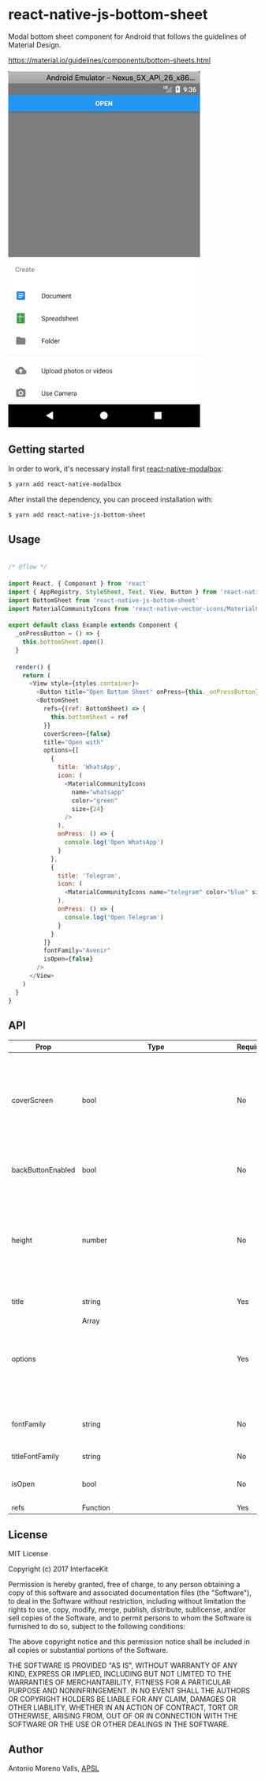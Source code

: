 # react-native-js-bottom-sheet
Modal bottom sheet component for Android that follows the guidelines of Material Design.

https://material.io/guidelines/components/bottom-sheets.html

![alt text](./example.png)

## Getting started
In order to work, it's necessary install first [react-native-modalbox](https://github.com/maxs15/react-native-modalbox):
```sh
$ yarn add react-native-modalbox
```
After install the dependency, you can proceed installation with:
```sh
$ yarn add react-native-js-bottom-sheet
```
## Usage
```js

/* @flow */

import React, { Component } from 'react'
import { AppRegistry, StyleSheet, Text, View, Button } from 'react-native'
import BottomSheet from 'react-native-js-bottom-sheet'
import MaterialCommunityIcons from 'react-native-vector-icons/MaterialCommunityIcons'

export default class Example extends Component {
  _onPressButton = () => {
    this.bottomSheet.open()
  }

  render() {
    return (
      <View style={styles.container}>
        <Button title="Open Bottom Sheet" onPress={this._onPressButton} />
        <BottomSheet
          refs={(ref: BottomSheet) => {
            this.bottomSheet = ref
          }}
          coverScreen={false}
          title="Open with"
          options={[
            {
              title: 'WhatsApp',
              icon: (
                <MaterialCommunityIcons
                  name="whatsapp"
                  color="green"
                  size={24}
                />
              ),
              onPress: () => {
                console.log('Open WhatsApp')
              }
            },
            {
              title: 'Telegram',
              icon: (
                <MaterialCommunityIcons name="telegram" color="blue" size={24} />
              ),
              onPress: () => {
                console.log('Open Telegram')
              }
            }
          ]}
          fontFamily="Avenir"
          isOpen={false}
        />
      </View>
    )
  }
}
```

## API
| Prop              | Type          | Required | Description                                                                                                              |
|-------------------|---------------|----------|--------------------------------------------------------------------------------------------------------------------------|
| coverScreen       |      bool     |    No    | Will use RN Modal component to cover the entire screen wherever the modal is mounted in the component hierarchy          |
| backButtonEnabled |      bool     |    No    | Close modal when receiving back button event                                                                             |
| height            |     number    |    No    | Height of the container. By default it has no height, due to container grows automatically depending of list of elements |
| title             |     string    |    Yes   | Title displayed in top of list                                                                                           |
| options           | Array<Object> |    Yes   | Array of objects to display options list                                                                                 |
| fontFamily        |     string    |    No    | Used to display values. By default is Roboto                                                                             |
| titleFontFamily   |     string    |    No    | Applied to title                                                                                                         |
| isOpen            |      bool     |    No    | Specifies if bottom sheet is open by default                                                                             |
| refs              |    Function   |    Yes   |                                                                                                                          |

## License
MIT License

Copyright (c) 2017 InterfaceKit

Permission is hereby granted, free of charge, to any person obtaining a copy
of this software and associated documentation files (the "Software"), to deal
in the Software without restriction, including without limitation the rights
to use, copy, modify, merge, publish, distribute, sublicense, and/or sell
copies of the Software, and to permit persons to whom the Software is
furnished to do so, subject to the following conditions:

The above copyright notice and this permission notice shall be included in all
copies or substantial portions of the Software.

THE SOFTWARE IS PROVIDED "AS IS", WITHOUT WARRANTY OF ANY KIND, EXPRESS OR
IMPLIED, INCLUDING BUT NOT LIMITED TO THE WARRANTIES OF MERCHANTABILITY,
FITNESS FOR A PARTICULAR PURPOSE AND NONINFRINGEMENT. IN NO EVENT SHALL THE
AUTHORS OR COPYRIGHT HOLDERS BE LIABLE FOR ANY CLAIM, DAMAGES OR OTHER
LIABILITY, WHETHER IN AN ACTION OF CONTRACT, TORT OR OTHERWISE, ARISING FROM,
OUT OF OR IN CONNECTION WITH THE SOFTWARE OR THE USE OR OTHER DEALINGS IN THE
SOFTWARE.

## Author
Antonio Moreno Valls, [APSL](https://www.apsl.net)
